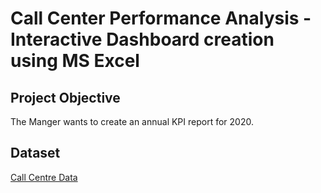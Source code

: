 # Call Center Performance Analysis - Interactive Dashboard creation using MS Excel

## Project Objective
The Manger wants to create an annual KPI report for 2020.

## Dataset
[Call Centre Data](https://github.com/ShivankUdayawal/Call-Center-Performance-Analysis/blob/main/Call%20Center's%20Performance%20Dashboard.xlsx)

